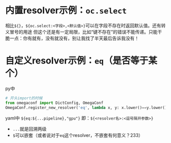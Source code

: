 # 内置resolver示例：`oc.select`
相比`${}`，`${oc.select:<字段>,<默认值>}`可以在字段不存在时返回默认值。还有转义冒号的用途
但这个还是有一定局限，比如“键不存在”的错误不能传递。只能干脆一点：你有就有，没有就没有，别让我找了半天最后告诉我没有！
# 自定义resolver示例：`eq`（是否等于某个）
py中
```python
# 开头import的时候
from omegaconf import DictConfig, OmegaConf
OmegaConf.register_new_resolver('eq', lambda x, y: x.lower()==y.lower(), replace=True)
```
yaml中
`${eq:${...pipeline},"gpu"}`
即：`${<resolver名>:<逗号隔开参数>}`
- `...`就是回溯两级
- `$`可以嵌套（或者说对于`eq`这个resolver，不嵌套有何意义？233）